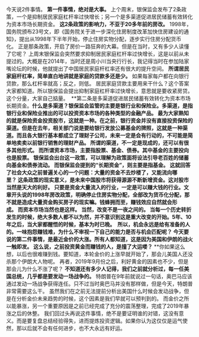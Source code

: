   
今天说2件事情。 **第一件事情，绝对是大事。** 上个周末，银保监会发布了2条政策，一个是抑制居民家庭杠杆率过快增长；另一个是多渠道促进居民储蓄有效转化为资本市场长期资金。 **这2条政策的影响力，不亚于20多年前的房改。** 1998年，国务院颁布23号文，即《国务院关于进一步深化住房制度改革加快住房建设的通知》，提出从1998年下半年开始，停止住房实物分配，逐步实行住房分配货币化。 正是那条政策，开启了房价一路狂奔的大幕。但是在当时，又有多少人读懂了它呢？ 上周末银保监会突然要求抑制居民家庭杠杆率过快增长，这是以前从未提过的。大概是在2014年，当时还是周小川当央行行长，我记得当时在参加陆家嘴论坛的时候，他就提出了中国居民家庭杆杠率还有很大的提升空间。 **所谓居民家庭杆杠率，简单直白地讲就是家庭的贷款多还是少。** 如果每家每户都在向银行贷款，那么杠杆率就高；反之，则低。 居民家庭贷款主要用来干什么？这个答案大家都知道。所以银保监会提出抑制家庭杠杆率过快增长，意思就是要收紧房贷。这个分量，大家自己掂量。 
**第二条是多渠道促进居民储蓄有效转化为资本市场长期资金。**什么是多渠道？银保监会监管的主要是银行业和保险业。多渠道，是指银行业和保险业推出的可以投资资本市场的各种类型的金融产品。
最为大家熟知的就是保险资金投资股市，这就是一种。在之前，银行资金并没有直接投资保险的渠道。但是在去年，相关部门说是要给银行发放公募基金的牌照，这就是一种渠道。而且各大银行基本都成立了理财子公司，未来一定是会有行动的，不可能是简单地卖卖以前银行销售的理财产品。 所谓的渠道，不一定是现成的，还可以有很多其他形式。 **而所谓资本市场，主要指股票、基金、债券。其中基金的主要投向也是股票。** 银保监会出台这一政策，可以理解为政策面将设法引导老百姓的储蓄向基金和债券流动。 **而银保监会提到的“长期资金”，则主要是指基金。** 这就回答了社会大众之前普遍关心的一个问题：大量的资金不去炒楼了，又能流向哪里？ 这条政策的现实意义，是未来中国股市将获得源源不断新增资金。这对股市当然是天大的利好。 只要是资金大量流入的行业，一定是可以赚大钱的行业。文章开头说的1998年房改政策，明确停止住房实物分配，全部改为货币化分配，那不就是造成大量资金购买房子的现实嘛。钱蜂拥而至，赚钱效应自然就会形成。 而资本市场当然也是这样。 **当然，改变不是一夜之间的。** 当每一个历史转折发生的时候，绝大多数人都不以为然，并不意识到这是重大改变的开始。5年、10年之后，当大家都醒悟的时候，基本为时已晚。 
所以，机会永远是给有准备的人的。一味抱怨赚钱难，为什么不审视一下自己的能力是否与机会匹配呢？
今天要说的第二件事情，是最近金价的大涨。所有人都知道，这是因为美国和伊朗的战火一触即发。 **这么说，之前投资黄金而赚钱的人，是撞了大运喽？**** **你如果这么想，以后也很难赚到钱。要知道，本轮金价的上涨早就开始了，那会儿美国人还没杀那个伊朗大人物呢。 再者，2019年9月份之后，利好黄金的因素也不少，但是那会儿为什么不涨了呢？ **不知道还有多少人记得，我们之前就分析过，每一任美国总统，几乎都是要发动一场战争的。** 特朗普在9年前就说过一句话，奥巴马应该通过发动一场战争获得连任。只不过当时奥巴马并没有那样做，但是今天，特朗普非常需要这么干。 虽然我们在之前无法提前分析出美国什么时候会发动战争，但是在分析金价未来趋势的时候，这个因素是我们早就可以预判到的。 而金价之所以能暴涨，另一个重要原因是之前已经完成了充分的震荡整理，完成了2019年暴涨之后的休整。 我们回过头再说这件事情，绝不是要证明谁的对错，这没有意义。而是要复盘总结经验得失，进而提炼投资逻辑。如果你认为这仅仅是运气使然，那以后就不会有任何进步，也不大永远有好运。